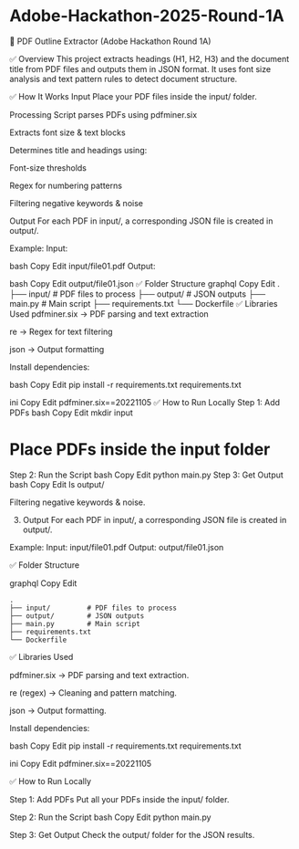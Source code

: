 # Adobe-Hackathon-2025-Round-1A

📄 PDF Outline Extractor (Adobe Hackathon Round 1A)

✅ Overview
This project extracts headings (H1, H2, H3) and the document title from PDF files and outputs them in JSON format. It uses font size analysis and text pattern rules to detect document structure.

✅ How It Works
Input
Place your PDF files inside the input/ folder.

Processing
Script parses PDFs using pdfminer.six

Extracts font size & text blocks

Determines title and headings using:

Font-size thresholds

Regex for numbering patterns

Filtering negative keywords & noise

Output
For each PDF in input/, a corresponding JSON file is created in output/.

Example:
Input:

bash
Copy
Edit
input/file01.pdf
Output:

bash
Copy
Edit
output/file01.json
✅ Folder Structure
graphql
Copy
Edit
.
├── input/         # PDF files to process
├── output/        # JSON outputs
├── main.py        # Main script
├── requirements.txt
└── Dockerfile
✅ Libraries Used
pdfminer.six → PDF parsing and text extraction

re → Regex for text filtering

json → Output formatting

Install dependencies:

bash
Copy
Edit
pip install -r requirements.txt
requirements.txt

ini
Copy
Edit
pdfminer.six==20221105
✅ How to Run Locally
Step 1: Add PDFs
bash
Copy
Edit
mkdir input
# Place PDFs inside the input folder
Step 2: Run the Script
bash
Copy
Edit
python main.py
Step 3: Get Output
bash
Copy
Edit
ls output/

Filtering negative keywords & noise.

3. Output
For each PDF in input/, a corresponding JSON file is created in output/.

Example:
Input: input/file01.pdf
Output: output/file01.json

✅ Folder Structure

graphql
Copy
Edit
```
.
├── input/         # PDF files to process
├── output/        # JSON outputs
├── main.py        # Main script
├── requirements.txt
└── Dockerfile
```

✅ Libraries Used

pdfminer.six → PDF parsing and text extraction.

re (regex) → Cleaning and pattern matching.

json → Output formatting.

Install dependencies:

bash
Copy
Edit
pip install -r requirements.txt
requirements.txt

ini
Copy
Edit
pdfminer.six==20221105

✅ How to Run Locally

Step 1: Add PDFs
Put all your PDFs inside the input/ folder.

Step 2: Run the Script
bash
Copy
Edit
python main.py

Step 3: Get Output
Check the output/ folder for the JSON results.
